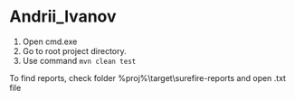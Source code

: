 # Andrii_Ivanov

1. Open cmd.exe
2. Go to root project directory.
3. Use command `mvn clean test`

To find reports, check folder %proj%\target\surefire-reports and open .txt file
